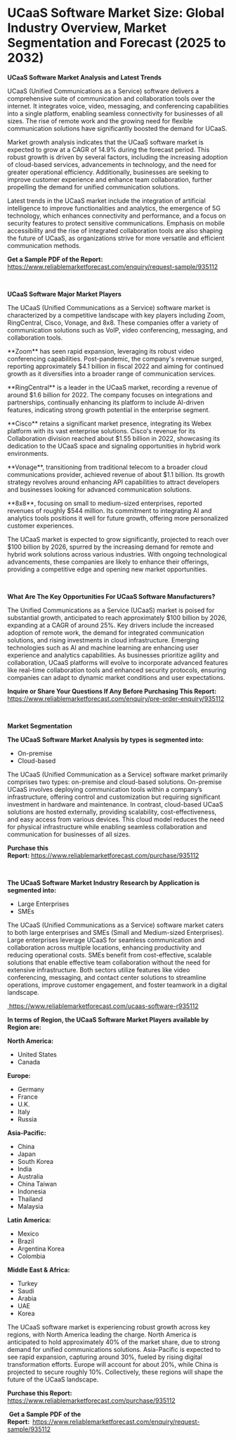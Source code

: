 <p><h1>UCaaS Software Market Size: Global Industry Overview, Market Segmentation and Forecast (2025 to 2032)</h1></p><p><strong>UCaaS Software Market Analysis and Latest Trends</strong></p>
<p><p>UCaaS (Unified Communications as a Service) software delivers a comprehensive suite of communication and collaboration tools over the internet. It integrates voice, video, messaging, and conferencing capabilities into a single platform, enabling seamless connectivity for businesses of all sizes. The rise of remote work and the growing need for flexible communication solutions have significantly boosted the demand for UCaaS.</p><p>Market growth analysis indicates that the UCaaS software market is expected to grow at a CAGR of 14.9% during the forecast period. This robust growth is driven by several factors, including the increasing adoption of cloud-based services, advancements in technology, and the need for greater operational efficiency. Additionally, businesses are seeking to improve customer experience and enhance team collaboration, further propelling the demand for unified communication solutions.</p><p>Latest trends in the UCaaS market include the integration of artificial intelligence to improve functionalities and analytics, the emergence of 5G technology, which enhances connectivity and performance, and a focus on security features to protect sensitive communications. Emphasis on mobile accessibility and the rise of integrated collaboration tools are also shaping the future of UCaaS, as organizations strive for more versatile and efficient communication methods.</p></p>
<p><strong>Get a Sample PDF of the Report:&nbsp;</strong> <a href="https://www.reliablemarketforecast.com/enquiry/request-sample/935112?utm_campaign=2603&utm_medium=2&utm_source=Github&utm_content=ia&utm_term=18042025&utm_id=ucaas-software">https://www.reliablemarketforecast.com/enquiry/request-sample/935112</a></p>
<p>&nbsp;</p>
<p><strong>UCaaS Software Major Market Players</strong></p>
<p><p>The UCaaS (Unified Communications as a Service) software market is characterized by a competitive landscape with key players including Zoom, RingCentral, Cisco, Vonage, and 8x8. These companies offer a variety of communication solutions such as VoIP, video conferencing, messaging, and collaboration tools.</p><p>**Zoom** has seen rapid expansion, leveraging its robust video conferencing capabilities. Post-pandemic, the company's revenue surged, reporting approximately $4.1 billion in fiscal 2022 and aiming for continued growth as it diversifies into a broader range of communication services.</p><p>**RingCentral** is a leader in the UCaaS market, recording a revenue of around $1.6 billion for 2022. The company focuses on integrations and partnerships, continually enhancing its platform to include AI-driven features, indicating strong growth potential in the enterprise segment.</p><p>**Cisco** retains a significant market presence, integrating its Webex platform with its vast enterprise solutions. Cisco's revenue for its Collaboration division reached about $1.55 billion in 2022, showcasing its dedication to the UCaaS space and signaling opportunities in hybrid work environments.</p><p>**Vonage**, transitioning from traditional telecom to a broader cloud communications provider, achieved revenue of about $1.1 billion. Its growth strategy revolves around enhancing API capabilities to attract developers and businesses looking for advanced communication solutions.</p><p>**8x8**, focusing on small to medium-sized enterprises, reported revenues of roughly $544 million. Its commitment to integrating AI and analytics tools positions it well for future growth, offering more personalized customer experiences.</p><p>The UCaaS market is expected to grow significantly, projected to reach over $100 billion by 2026, spurred by the increasing demand for remote and hybrid work solutions across various industries. With ongoing technological advancements, these companies are likely to enhance their offerings, providing a competitive edge and opening new market opportunities.</p></p>
<p>&nbsp;</p>
<p><strong>What Are The Key Opportunities For UCaaS Software Manufacturers?</strong></p>
<p><p>The Unified Communications as a Service (UCaaS) market is poised for substantial growth, anticipated to reach approximately $100 billion by 2026, expanding at a CAGR of around 25%. Key drivers include the increased adoption of remote work, the demand for integrated communication solutions, and rising investments in cloud infrastructure. Emerging technologies such as AI and machine learning are enhancing user experience and analytics capabilities. As businesses prioritize agility and collaboration, UCaaS platforms will evolve to incorporate advanced features like real-time collaboration tools and enhanced security protocols, ensuring companies can adapt to dynamic market conditions and user expectations.</p></p>
<p><strong>Inquire or Share Your Questions If Any Before Purchasing This Report:</strong> <a href="https://www.reliablemarketforecast.com/enquiry/pre-order-enquiry/935112?utm_campaign=2603&utm_medium=2&utm_source=Github&utm_content=ia&utm_term=18042025&utm_id=ucaas-software">https://www.reliablemarketforecast.com/enquiry/pre-order-enquiry/935112</a></p>
<p>&nbsp;</p>
<p><strong>Market Segmentation</strong></p>
<p><strong>The UCaaS Software Market Analysis by types is segmented into:</strong></p>
<p><ul><li>On-premise</li><li>Cloud-based</li></ul></p>
<p><p>The UCaaS (Unified Communication as a Service) software market primarily comprises two types: on-premise and cloud-based solutions. On-premise UCaaS involves deploying communication tools within a company’s infrastructure, offering control and customization but requiring significant investment in hardware and maintenance. In contrast, cloud-based UCaaS solutions are hosted externally, providing scalability, cost-effectiveness, and easy access from various devices. This cloud model reduces the need for physical infrastructure while enabling seamless collaboration and communication for businesses of all sizes.</p></p>
<p><strong>Purchase this Report:&nbsp;</strong><a href="https://www.reliablemarketforecast.com/purchase/935112?utm_campaign=2603&utm_medium=2&utm_source=Github&utm_content=ia&utm_term=18042025&utm_id=ucaas-software">https://www.reliablemarketforecast.com/purchase/935112</a></p>
<p>&nbsp;</p>
<p><strong>The UCaaS Software Market Industry Research by Application is segmented into:</strong></p>
<p><ul><li>Large Enterprises</li><li>SMEs</li></ul></p>
<p><p>The UCaaS (Unified Communications as a Service) software market caters to both large enterprises and SMEs (Small and Medium-sized Enterprises). Large enterprises leverage UCaaS for seamless communication and collaboration across multiple locations, enhancing productivity and reducing operational costs. SMEs benefit from cost-effective, scalable solutions that enable effective team collaboration without the need for extensive infrastructure. Both sectors utilize features like video conferencing, messaging, and contact center solutions to streamline operations, improve customer engagement, and foster teamwork in a digital landscape.</p></p>
<p><a href="https://www.reliablemarketforecast.com/ucaas-software-r935112?utm_campaign=2603&utm_medium=2&utm_source=Github&utm_content=ia&utm_term=18042025&utm_id=ucaas-software">&nbsp;https://www.reliablemarketforecast.com/ucaas-software-r935112</a></p>
<p><strong>In terms of Region, the UCaaS Software Market Players available by Region are:</strong></p>
<p>
    <p> <strong> North America: </strong>
        <ul>
            <li>United States</li>
            <li>Canada</li>
        </ul>
        </p> 
    <p> <strong> Europe: </strong>
        <ul>
            <li>Germany</li>
            <li>France</li>
            <li>U.K.</li>
            <li>Italy</li>
            <li>Russia</li>
        </ul>
        </p> 
    <p> <strong> Asia-Pacific: </strong>
        <ul>
            <li>China</li>
            <li>Japan</li>
            <li>South Korea</li>
            <li>India</li>
            <li>Australia</li>
            <li>China Taiwan</li>
            <li>Indonesia</li>
            <li>Thailand</li>
            <li>Malaysia</li>
        </ul>
        </p> 
    <p> <strong> Latin America: </strong>
        <ul>
            <li>Mexico</li>
            <li>Brazil</li>
            <li>Argentina Korea</li>
            <li>Colombia</li>
        </ul>
        </p> 
    <p> <strong> Middle East & Africa: </strong>
        <ul>
            <li>Turkey</li>
            <li>Saudi</li>
            <li>Arabia</li>
            <li>UAE</li>
            <li>Korea</li>
        </ul>
    </p>
    </p>
<p><p>The UCaaS software market is experiencing robust growth across key regions, with North America leading the charge. North America is anticipated to hold approximately 40% of the market share, due to strong demand for unified communications solutions. Asia-Pacific is expected to see rapid expansion, capturing around 30%, fueled by rising digital transformation efforts. Europe will account for about 20%, while China is projected to secure roughly 10%. Collectively, these regions will shape the future of the UCaaS landscape.</p></p>
<p><strong>Purchase this Report: </strong><a href="https://www.reliablemarketforecast.com/purchase/935112?utm_campaign=2603&utm_medium=2&utm_source=Github&utm_content=ia&utm_term=18042025&utm_id=ucaas-software">https://www.reliablemarketforecast.com/purchase/935112</a></p>
<p>&nbsp;<strong>Get a Sample PDF of the Report:&nbsp;&nbsp;</strong><a href="https://www.reliablemarketforecast.com/enquiry/request-sample/935112?utm_campaign=2603&utm_medium=2&utm_source=Github&utm_content=ia&utm_term=18042025&utm_id=ucaas-software">https://www.reliablemarketforecast.com/enquiry/request-sample/935112</a></p>
<p><strong></strong></p>
<p><p></p><p></p><p></p></p>